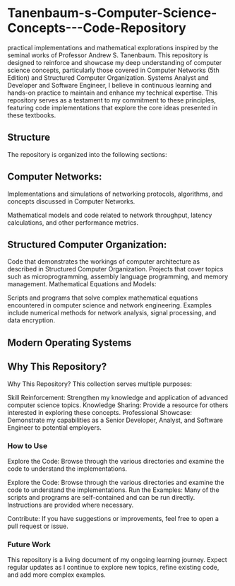 # Tanenbaum-s-Computer-Science-Concepts---Code-Repository
practical implementations and mathematical explorations inspired by the seminal works of Professor Andrew S. Tanenbaum. This repository is designed to reinforce and showcase my deep understanding of computer science concepts, particularly those covered in Computer Networks (5th Edition) and Structured Computer Organization.
Systems Analyst and Developer and Software Engineer, I believe in continuous learning and hands-on practice to maintain and enhance my technical expertise. This repository serves as a testament to my commitment to these principles, featuring code implementations that explore the core ideas presented in these textbooks.

## Structure
The repository is organized into the following sections:

## Computer Networks:

Implementations and simulations of networking protocols, algorithms, and concepts discussed in Computer Networks.

Mathematical models and code related to network throughput, latency calculations, and other performance metrics.

## Structured Computer Organization:

Code that demonstrates the workings of computer architecture as described in Structured Computer Organization.
Projects that cover topics such as microprogramming, assembly language programming, and memory management.
Mathematical Equations and Models:

Scripts and programs that solve complex mathematical equations encountered in computer science and network engineering.
Examples include numerical methods for network analysis, signal processing, and data encryption.

## Modern Operating Systems

## Why This Repository?

Why This Repository?
This collection serves multiple purposes:

Skill Reinforcement: Strengthen my knowledge and application of advanced computer science topics.
Knowledge Sharing: Provide a resource for others interested in exploring these concepts.
Professional Showcase: Demonstrate my capabilities as a Senior Developer, Analyst, and Software Engineer to potential employers.

### How to Use
Explore the Code: Browse through the various directories and examine the code to understand the implementations.

Explore the Code: Browse through the various directories and examine the code to understand the implementations.
Run the Examples: Many of the scripts and programs are self-contained and can be run directly. Instructions are provided where necessary.

Contribute: If you have suggestions or improvements, feel free to open a pull request or issue.

### Future Work
This repository is a living document of my ongoing learning journey. Expect regular updates as I continue to explore new topics, refine existing code, and add more complex examples.
